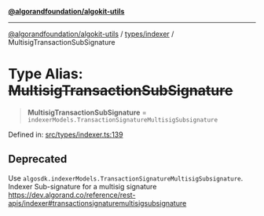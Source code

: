 [**@algorandfoundation/algokit-utils**](../../../README.md)

***

[@algorandfoundation/algokit-utils](../../../README.md) / [types/indexer](../README.md) / MultisigTransactionSubSignature

# Type Alias: ~~MultisigTransactionSubSignature~~

> **MultisigTransactionSubSignature** = `indexerModels.TransactionSignatureMultisigSubsignature`

Defined in: [src/types/indexer.ts:139](https://github.com/algorandfoundation/algokit-utils-ts/blob/main/src/types/indexer.ts#L139)

## Deprecated

Use `algosdk.indexerModels.TransactionSignatureMultisigSubsignature`. Indexer Sub-signature for a multisig signature https://dev.algorand.co/reference/rest-apis/indexer#transactionsignaturemultisigsubsignature
